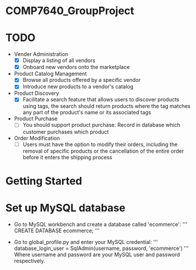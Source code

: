 # COMP7640_GroupProject
 
# TODO

- Vender Administration
    - [x] Display a listing of all vendors
    - [x] Onboard new vendors onto the marketplace
- Product Catalog Management
    - [x] Browse all products offered by a specific vendor
    - [x] Introduce new products to a vendor's catalog
- Product Discovery
    - [x] Facilitate a search feature that allows users to discover products using tags,
    the search should return products where the tag matches any part of the product's name or its associated tags
- Product Purchase
    - [ ] You should support product purchase. Record in database which customer purchases which product
- Order Modification
    - [ ] Users must have the option to modify their orders, including the removal of specific products or the cancellation of the entire order before it enters the shipping process
	
# Getting Started


# Set up MySQL database	
- Go to MySQL workbench and create a database called 'ecommerce':
'''
	CREATE DATABASE ecommerce;
'''

- Go to global_profile.py and enter your MySQL credential:
'''
	database_login_user = SqlAdmin(username, password, 'ecommerce')
'''
Where username and password are your MySQL user and password respectively.